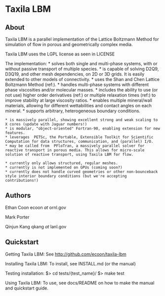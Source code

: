 Taxila LBM
========================================================================


About
-------

Taxila LBM is a parallel implementation of the Lattice Boltzmann Method for simulation of flow in porous and geometrically complex media.

Taxila LBM uses the LGPL license as seen in LICENSE

The implementation:
    * solves both single and multi-phase systems, with or without passive transport of multiple species.
    * is capable of solving D2Q9, D3Q19, and other mesh dependencies, on 2D or 3D grids. It is easily extended to other models of connectivity.
    * uses the Shan and Chen Lattice Boltzmann Method (ref:).
    * handles multi-phase systems with different phase viscosities and/or molecular masses.
    * includes the ability to use (or not use) higher order derivatives (ref:) or multiple relaxation times (ref:) to improve stability at large viscosity ratios.
    * enables multiple mineral/wall materials, allowing for different wettabilities and contact angles on each mineral.
    * supports arbitrary, heterogeneous boundary conditions. 

    * is massively parallel, showing excellent strong and weak scaling to X cores (update with Jaguar numbers!)
    * is modular, "object-oriented" Fortran-90, enabling extension for new features.
    * leverages  PETSc, the Portable, Extensible Toolkit for Scientific Computation for data structures, communication, and (parallel) I/O.
    * may be called from  PFloTran, a massively parallel solver for reactive transport in porous media. This allows for micro-scale solution of reactive transport, using Taxila LBM for flow. 

    * currently only allows structured, regular meshes.
    * currently is not implemented on GPUs (coming soon?)
    * currently does not handle curved geometries or other non-bounceback style interior boundary conditions (but we're accepting contributions!) 

Authors
-------
Ethan Coon
ecoon _at_ ornl.gov

Mark Porter

Qinjun Kang
qkang _at_ lanl.gov


Quickstart
----------

Getting Taxila LBM:
  See http://github.com/ecoon/taxila-lbm

Installing Taxila LBM:
  To install, see INSTALL.md (or the manual)

Testing installation:
  $>  cd tests/{test_name}/
  $>  make test

Using Taxila LBM: 
  To use, see docs/README on how to make the manual and quickstart guide.
